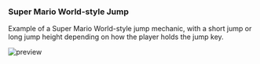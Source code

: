 ### Super Mario World-style Jump
Example of a Super Mario World-style jump mechanic, with a short jump or long jump height depending on how the player holds the jump key.

![preview](https://github.com/RNavega/OtherSamples-Love/assets/28221053/1b1763fc-1db0-4ee9-897c-178eb11cbf71)
